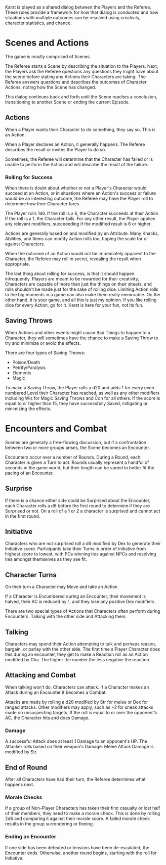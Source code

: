 Karst is played as a shared dialog between the Players and the Referee. These rules provide a framework for how that dialog is conducted and how situations with multiple outcomes can be resolved using creativity, character statistics, and chance.

# Scenes and Actions
The game is mostly comprised of Scenes. 

The Referee starts a Scene by describing the situation to the Players. Next, the Players ask the Referee questions any questions they might have about the scene before stating any Actions their Characters are taking. The Referee answers questions and describes the outcomes of Character Actions, noting how the Scene has changed.

This dialog continues back and forth until the Scene reaches a conclusion, transitioning to another Scene or ending the current Episode.

## Actions
When a Player wants their Character to do something, they say so. This is an Action.

When a Player declares an Action, it generally happens. The Referee describes the result or invites the Player to do so.

Sometimes, the Referee will determine that the Character has failed or is unable to perform the Action and will describe the result of the failure.

### Rolling for Success

When there is doubt about whether or not a Player's Character would succeed at an Action, or in situations where an Action's success or failure would be an interesting outcome, the Referee may have the Player roll to determine how their Character fares. 

The Player rolls 1d6. If the roll is a 6, the Character succeeds at their Action. If the roll is a 1, the Character fails. For any other result, the Player applies any relevant modifiers, succeeeding if the modified result is 6 or higher.

Actions are generally based on and modified by an Attribute. Many Knacks, Abilities, and Items can modify Action rolls too, tipping the scale for or against Characters.

When the outcome of an Action would not be immediately apparent to the Character, the Referee may roll in secret, revealing the result when appropriate.

The last thing about rolling for success, is that it should happen infrequently. Players are meant to be rewarded for their creativity, Characters are capable of more than just the things on their sheets, and rolls shouldn't be made just for the sake of rolling dice. Limiting Action rolls to the big moments in a game can also make them really memorable. On the other hand, it is your game, and all this is just my opinion. If you like rolling dice for every Action, go for it. Karst is here for your fun, not its fun.

## Saving Throws

When Actions and other events might cause Bad Things to happen to a Character, they will sometimes have the chance to make a Saving Throw to try and minimize or avoid the effects.

There are four types of Saving Throws: 

- Poison/Death
- Petrify/Paralysis
- Elements
- Magic

To make a Saving Throw, the Player rolls a d20 and adds 1 for every even-numbered Level their Character has reached, as well as any other modifiers including Wis for Magic Saving Throws and Con for all others. If the score is equal to or higher than 15, they have successfully Saved, mitigating or minimizing the effects.

# Encounters and Combat

Scenes are generally a free-flowing discussion, but if a confrontation between two or more groups arises, the Scene becomes an Encounter.

Encounters occur over a number of Rounds. During a Round, each Character is given a Turn to act. Rounds usually represent a handful of seconds in the game world, but their length can be varied to better fit the pacing of an Encounter.

## Surprise

If there is a chance either side could be Surprised about the Encounter, each Character rolls a d6 before the first round to determine if they are Surprised or not. On a roll of a 1 or 2 a character is surprised and cannot act in the first round.

## Initiative

Characters who are not surprised roll a d6 modified by Dex to generate their Initiative score. Participants take their Turns in order of Initiative from highest score to lowest, with PCs winning ties against NPCs and resolving ties amongst themselves as they see fit.

## Character Turns

On their turn a Character may Move and take an Action.

If a Character is Encumbered during an Encounter, their movement is halved, their AC is reduced by 1, and they lose any positive Dex modifiers.

There are two special types of Actions that Characters often perform during Encounters, Talking with the other side and Attacking them.

## Talking

Characters may spend their Action attempting to talk and perhaps reason, bargain, or parlay with the other side. The first time a Player Character does this during an encounter, they get to make a Reaction roll as an Action modified by Cha. The higher the number the less negative the reaction.

## Attacking and Combat

When talking won’t do, Characters can attack. If a Character makes an Attack during an Encounter it becomes a Combat.

Attacks are made by rolling a d20 modified by Str for melee or Dex for ranged attacks. Other modifiers may apply, such as +2 for sneak attacks made on unsuspecting targets. If the roll is equal to or over the opponent’s AC, the Character hits and does Damage.

### Damage

A successful Attack does at least 1 Damage to an opponent's HP. The Attacker rolls based on their weapon's Damage. Melee Attack Damage is modified by Str.

## End of Round

After all Characters have had their turn, the Referee determines what happens next.

### Morale Checks

If a group of Non-Player Characters has taken their first casualty or lost half of their members, they need to make a morale check. This is done by rolling 2d6 and comparing it against their morale score. A failed morale check results in the group surrendering or fleeing.

### Ending an Encounter

If one side has been defeated or tensions have been de-escalated, the Encounter ends. Otherwise, another round begins, starting with the roll for Initiative.
